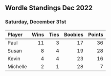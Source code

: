 ## Wordle Standings Dec 2022
### Saturday, December 31st
| Player   |   Wins |   Ties |   Boobies |   Points |
|:---------|-------:|-------:|----------:|---------:|
| Paul     |     11 |      3 |        17 |       36 |
| Susan    |      8 |      4 |        19 |       28 |
| Kevin    |      4 |      4 |        23 |       16 |
| Michelle |      2 |      1 |        28 |        7 |